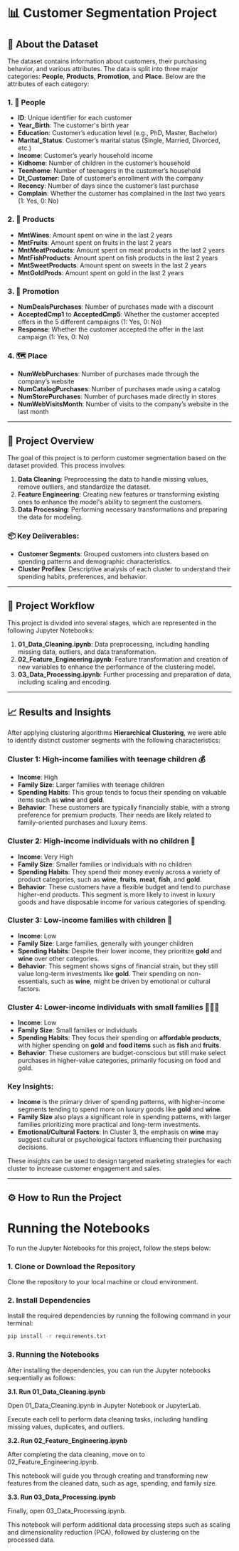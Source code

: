 # :bar_chart: Customer Segmentation Project

## :mag_right: About the Dataset

The dataset contains information about customers, their purchasing behavior, and various attributes. The data is split into three major categories: **People**, **Products**, **Promotion**, and **Place**. Below are the attributes of each category:

### 1. :bust_in_silhouette: People

- **ID**: Unique identifier for each customer
- **Year_Birth**: The customer's birth year
- **Education**: Customer’s education level (e.g., PhD, Master, Bachelor)
- **Marital_Status**: Customer’s marital status (Single, Married, Divorced, etc.)
- **Income**: Customer’s yearly household income
- **Kidhome**: Number of children in the customer’s household
- **Teenhome**: Number of teenagers in the customer’s household
- **Dt_Customer**: Date of customer’s enrollment with the company
- **Recency**: Number of days since the customer’s last purchase
- **Complain**: Whether the customer has complained in the last two years (1: Yes, 0: No)

### 2. :shopping_cart: Products

- **MntWines**: Amount spent on wine in the last 2 years
- **MntFruits**: Amount spent on fruits in the last 2 years
- **MntMeatProducts**: Amount spent on meat products in the last 2 years
- **MntFishProducts**: Amount spent on fish products in the last 2 years
- **MntSweetProducts**: Amount spent on sweets in the last 2 years
- **MntGoldProds**: Amount spent on gold in the last 2 years

### 3. :ticket: Promotion

- **NumDealsPurchases**: Number of purchases made with a discount
- **AcceptedCmp1** to **AcceptedCmp5**: Whether the customer accepted offers in the 5 different campaigns (1: Yes, 0: No)
- **Response**: Whether the customer accepted the offer in the last campaign (1: Yes, 0: No)

### 4. :world_map: Place

- **NumWebPurchases**: Number of purchases made through the company’s website
- **NumCatalogPurchases**: Number of purchases made using a catalog
- **NumStorePurchases**: Number of purchases made directly in stores
- **NumWebVisitsMonth**: Number of visits to the company’s website in the last month

---

## :rocket: Project Overview

The goal of this project is to perform customer segmentation based on the dataset provided. This process involves:

1. **Data Cleaning**: Preprocessing the data to handle missing values, remove outliers, and standardize the dataset.
2. **Feature Engineering**: Creating new features or transforming existing ones to enhance the model's ability to segment the customers.
3. **Data Processing**: Performing necessary transformations and preparing the data for modeling.
   
### :package: Key Deliverables:

- **Customer Segments**: Grouped customers into clusters based on spending patterns and demographic characteristics.
- **Cluster Profiles**: Descriptive analysis of each cluster to understand their spending habits, preferences, and behavior.

---

## :wrench: Project Workflow

This project is divided into several stages, which are represented in the following Jupyter Notebooks:

1. **01_Data_Cleaning.ipynb**: Data preprocessing, including handling missing data, outliers, and data transformation.
2. **02_Feature_Engineering.ipynb**: Feature transformation and creation of new variables to enhance the performance of the clustering model.
3. **03_Data_Processing.ipynb**: Further processing and preparation of data, including scaling and encoding.

---

## :chart_with_upwards_trend: Results and Insights

After applying clustering algorithms **Hierarchical Clustering**, we were able to identify distinct customer segments with the following characteristics:

### **Cluster 1: High-income families with teenage children** :moneybag:
- **Income**: High
- **Family Size**: Larger families with teenage children
- **Spending Habits**: This group tends to focus their spending on valuable items such as **wine** and **gold**.
- **Behavior**: These customers are typically financially stable, with a strong preference for premium products. Their needs are likely related to family-oriented purchases and luxury items.

### **Cluster 2: High-income individuals with no children** :older_adult:
- **Income**: Very High
- **Family Size**: Smaller families or individuals with no children
- **Spending Habits**: They spend their money evenly across a variety of product categories, such as **wine**, **fruits**, **meat**, **fish**, and **gold**.
- **Behavior**: These customers have a flexible budget and tend to purchase higher-end products. This segment is more likely to invest in luxury goods and have disposable income for various categories of spending.

### **Cluster 3: Low-income families with children** :house_with_garden:
- **Income**: Low
- **Family Size**: Large families, generally with younger children
- **Spending Habits**: Despite their lower income, they prioritize **gold** and **wine** over other categories.
- **Behavior**: This segment shows signs of financial strain, but they still value long-term investments like **gold**. Their spending on non-essentials, such as **wine**, might be driven by emotional or cultural factors.

### **Cluster 4: Lower-income individuals with small families** :family_man_woman_boy:
- **Income**: Low
- **Family Size**: Small families or individuals
- **Spending Habits**: They focus their spending on **affordable products**, with higher spending on **gold** and **food items** such as **fish** and **fruits**.
- **Behavior**: These customers are budget-conscious but still make select purchases in higher-value categories, primarily focusing on food and gold.

### Key Insights:
- **Income** is the primary driver of spending patterns, with higher-income segments tending to spend more on luxury goods like **gold** and **wine**.
- **Family Size** also plays a significant role in spending patterns, with larger families prioritizing more practical and long-term investments.
- **Emotional/Cultural Factors**: In Cluster 3, the emphasis on **wine** may suggest cultural or psychological factors influencing their purchasing decisions.
  
These insights can be used to design targeted marketing strategies for each cluster to increase customer engagement and sales.

---

## :gear: How to Run the Project

# Running the Notebooks

To run the Jupyter Notebooks for this project, follow the steps below:

### 1. Clone or Download the Repository
Clone the repository to your local machine or cloud environment.

### 2. Install Dependencies
Install the required dependencies by running the following command in your terminal:

```bash
pip install -r requirements.txt
```
### 3. Running the Notebooks
After installing the dependencies, you can run the Jupyter notebooks sequentially as follows:

**3.1. Run 01_Data_Cleaning.ipynb**

Open 01_Data_Cleaning.ipynb in Jupyter Notebook or JupyterLab.

Execute each cell to perform data cleaning tasks, including handling missing values, duplicates, and outliers.

**3.2. Run 02_Feature_Engineering.ipynb**

After completing the data cleaning, move on to 02_Feature_Engineering.ipynb.

This notebook will guide you through creating and transforming new features from the cleaned data, such as age, spending, and family size.

**3.3. Run 03_Data_Processing.ipynb**

Finally, open 03_Data_Processing.ipynb.

This notebook will perform additional data processing steps such as scaling and dimensionality reduction (PCA), followed by clustering on the processed data.

